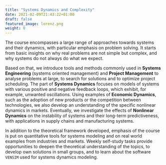 ```yaml
---
title: "Systems Dynamics and Complexity"
date: 2021-02-09T21:43:22+01:00
draft: false
featured_image: lorenz.png
weight: 0
---
```



The course encompasses a large range of approaches towards systems and their dynamics, with particular emphasis on problem solving.
It starts from basic insights on why real problems are not simple but complex, and why systems do not always do what we expect.

Based on that, we introduce tools and methods commonly used in **Systems Engineering** (systems oriented management) and **Project Management** to analyse problems at large, to search for solutions and to optimize project scheduling.
The part of **Systems Dynamics** focuses on models of systems with various positive and negative feedback loops, which exhibit, for example, unwanted oscillations. Using examples of **Economic Dynamics**, such as the adoption of new products or the competition between technologies, we also develop an understanding of the specific nonlinear dynamics in markets. Eventually, we investigate the effects of **Nonlinear Dynamics** on the instability of systems and their long-term predictiveness, with applications in supply chains and manufacturing systems.

In addition to the theoretical framework developed, emphasis of the course is put on quantitative tools for systems modeling and on real world examples from industries and markets. Weekly self-study tasks provide opportunities to deepen the theoretical understanding of the topics, to develop own solutions in small groups, and to learn about the software `VENSIM` used for systems dynamics modeling.
